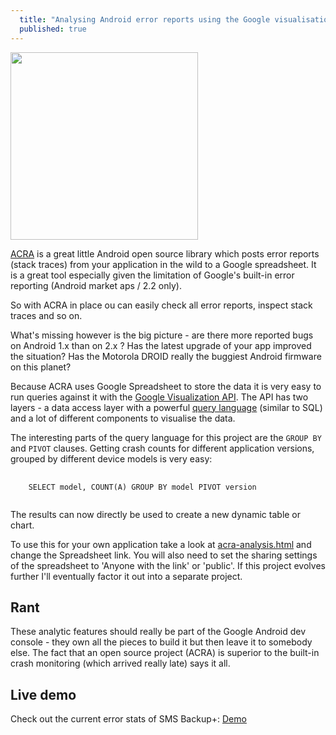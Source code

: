 ```yaml
---
  title: "Analysing Android error reports using the Google visualisation API"
  published: true
---
```



<a href="http://jberkel.github.com/sms-backup-plus/acra-analysis">
<img
src="https://github.com/downloads/jberkel/sms-backup-plus/acra-analysis-screenshot.png"
width="300" class="right-img"/>
</a>

[ACRA][] is a great little Android open source library which posts error
reports (stack traces) from your application in the wild to a Google
spreadsheet. It is a great tool especially given the limitation of Google's
built-in error reporting (Android market aps / 2.2 only).

So with ACRA in place ou can easily check all error reports, inspect stack traces and so
on.

What's missing however is the big picture - are there more reported bugs on Android 1.x
than on 2.x ? Has the latest upgrade of your app improved the situation? Has the
Motorola DROID really the buggiest Android firmware on this planet?

Because ACRA uses Google Spreadsheet to store the data it is very easy to run
queries against it with the [Google Visualization API][]. The API has two
layers - a data access layer with a powerful [query language][] (similar to
SQL) and a lot of different components to visualise the data.

The interesting parts of the query language for this project are the `GROUP BY`
and `PIVOT` clauses. Getting crash counts for different application versions,
grouped by different device models is very easy:

<pre>
  <code>
    SELECT model, COUNT(A) GROUP BY model PIVOT version
  </code>
</pre>

The results can now directly be used to create a new dynamic table or chart.

To use this for your own application take a look at [acra-analysis.html][] and
change the Spreadsheet link.  You will also need to set the sharing settings of
the spreadsheet to 'Anyone with the link' or 'public'. If this project evolves
further I'll eventually factor it out into a separate project.

## Rant

These analytic features should really be part of the Google Android dev console -
they own all the pieces to build it but then leave it to somebody else.
The fact that an open source project (ACRA) is superior to the
built-in crash monitoring (which arrived really late) says it all.

## Live demo

Check out the current error stats of SMS Backup+: [Demo][]

[ACRA]: http://code.google.com/p/acra/
[acra-analysis.html]: https://github.com/jberkel/sms-backup-plus/blob/gh-pages/acra-analysis.html
[Google Visualization API]: http://code.google.com/apis/visualization/documentation/
[Screenshot]: https://github.com/downloads/jberkel/sms-backup-plus/acra-analysis-screenshot.png
[Demo]: http://jberkel.github.com/sms-backup-plus/acra-analysis
[License]: https://github.com/jberkel/sms-backup-plus#license
[query language]: http://code.google.com/apis/visualization/documentation/querylanguage.html
[SMS Backup+]: http://github.com/jberkel/sms-backup-plus
